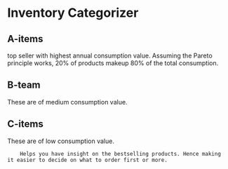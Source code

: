 # Inventory Categorizer

## A-items
top seller with highest annual consumption value. Assuming the Pareto principle works, 20% of products makeup 80% of the total consumption.

## B-team
These are of medium consumption value.

## C-items
These are of low consumption value.

```
    Helps you have insight on the bestselling products. Hence making it easier to decide on what to order first or more.
```

